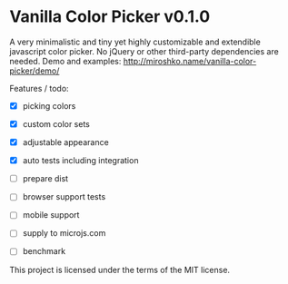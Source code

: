 Vanilla Color Picker v0.1.0 
======

A very minimalistic and tiny yet highly customizable and extendible javascript color picker. No jQuery or other third-party dependencies are needed.
Demo and examples: http://miroshko.name/vanilla-color-picker/demo/

Features / todo:
- [x] picking colors
- [x] custom color sets
- [x] adjustable appearance
- [X] auto tests including integration
- [ ] prepare dist
- [ ] browser support tests
- [ ] mobile support
- [ ] supply to microjs.com
- [ ] benchmark


This project is licensed under the terms of the MIT license.